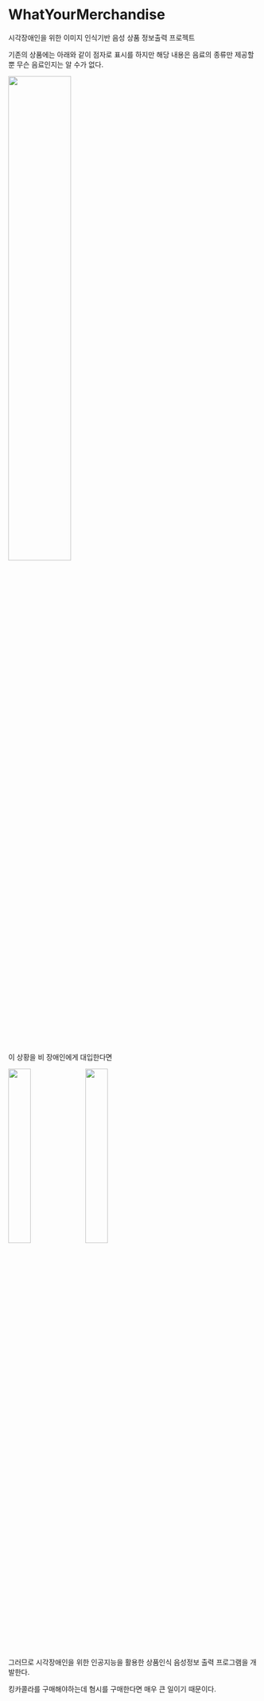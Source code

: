 # WhatYourMerchandise

시각장애인을 위한 이미지 인식기반 음성 상품 정보출력  프로젝트


기존의 상품에는 아래와 같이 점자로 표시를 하지만 해당 내용은 음료의 종류만 제공할 뿐 무슨 음료인지는 알 수가 없다.
<div>
<img src="https://newsimg.hankookilbo.com/cms/articlerelease/2019/06/12/201906121483734269_34.jpg" width="50%"></img>
</div>


이 상황을 비 장애인에게 대입한다면
<div>
<img src="https://newsimg.hankookilbo.com/cms/articlerelease/2019/06/12/201906121483734269_33.jpg" width="30%"></img>
<img src="https://newsimg.hankookilbo.com/cms/articlerelease/2019/06/12/201906121483734269_32.jpg" width="30%"></img>
</div>


그러므로 시각장애인을 위한 인공지능을 활용한 상품인식 음성정보 출력 프로그램을 개발한다.

킹카콜라를 구매해야하는데 혐시를 구매한다면 매우 큰 일이기 때문이다.


